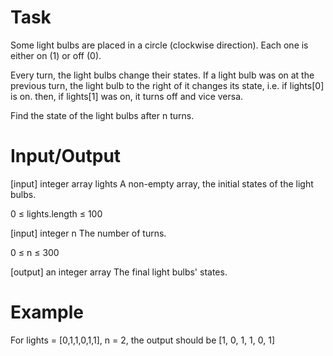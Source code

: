 # Task
Some light bulbs are placed in a circle (clockwise direction). Each one is either on (1) or off (0).

Every turn, the light bulbs change their states. If a light bulb was on at the previous turn, the light bulb to the right of it changes its state, i.e. if lights[0] is on. then, if lights[1] was on, it turns off and vice versa.

Find the state of the light bulbs after n turns.

# Input/Output
[input] integer array lights
A non-empty array, the initial states of the light bulbs.

0 ≤ lights.length ≤ 100

[input] integer n
The number of turns.

0 ≤ n ≤ 300

[output] an integer array
The final light bulbs' states.

# Example
For lights = [0,1,1,0,1,1], n = 2, the output should be [1, 0, 1, 1, 0, 1]